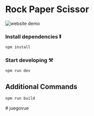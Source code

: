 # Rock Paper Scissor

![website demo](pictures/example.gif)

### Install dependencies ⏬

```bash
npm install
```

### Start developing ⚒️

```bash
npm run dev
```

## Additional Commands

```bash
npm run build
```
#   j u e g o v u e  
 